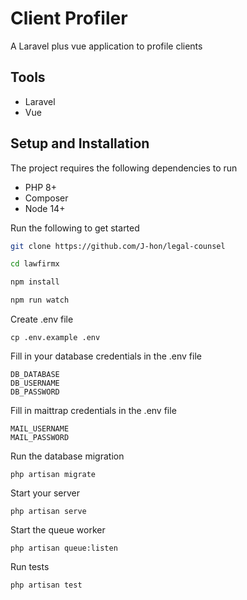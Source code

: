 # Client Profiler
A Laravel plus vue application to profile clients

## Tools

* Laravel
* Vue

## Setup and Installation

The project requires the following dependencies to run

* PHP 8+
* Composer
* Node 14+

Run the following to get started
```sh
git clone https://github.com/J-hon/legal-counsel

cd lawfirmx

npm install

npm run watch
```

Create .env file

`cp .env.example .env`

Fill in your database credentials in the .env file
```
DB_DATABASE
DB_USERNAME
DB_PASSWORD
```

Fill in maittrap credentials in the .env file
```
MAIL_USERNAME
MAIL_PASSWORD
```

Run the database migration

`php artisan migrate`

Start your server

`php artisan serve`

Start the queue worker

`php artisan queue:listen`

Run tests

`php artisan test`
